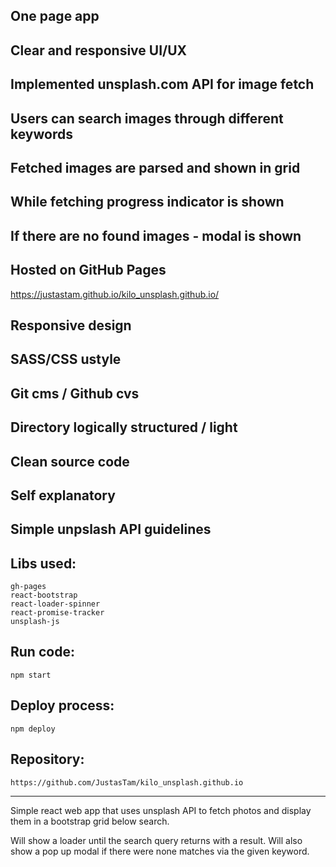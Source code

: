## One page app
## Clear and responsive UI/UX
## Implemented unsplash.com API for image fetch
## Users can search images through different keywords
## Fetched images are parsed and shown in grid
## While fetching progress indicator is shown
## If there are no found images - modal is shown
## Hosted on GitHub Pages 
https://justastam.github.io/kilo_unsplash.github.io/
## Responsive design
## SASS/CSS ustyle
## Git cms / Github cvs
## Directory logically structured / light
## Clean source code
## Self explanatory
## Simple unpslash API guidelines

## Libs used:
	gh-pages
	react-bootstrap
	react-loader-spinner
	react-promise-tracker
	unsplash-js

## Run code:
	npm start

## Deploy process:
	npm deploy

## Repository:
	https://github.com/JustasTam/kilo_unsplash.github.io

--------------------------------------------------------

Simple react web app that uses unsplash API to fetch photos and display them in a bootstrap grid below search.

Will show a loader until the search query returns with a result.
Will also show a pop up modal if there were none matches via the given keyword.